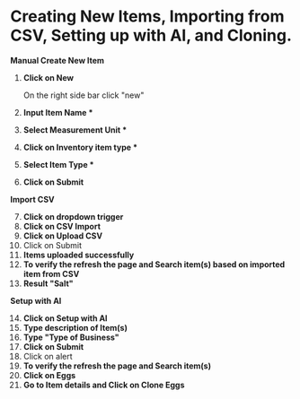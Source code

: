 # Creating New Items, Importing from CSV, Setting up with AI, and Cloning.



**Manual Create New Item**



1.  **Click on New**



    On the right side bar click "new"
2. **Input Item Name \***
3. **Select Measurement Unit \***
4. **Click on Inventory item type \***
5. **Select Item Type \***
6. **Click on Submit**



**Import CSV**

7. **Click on dropdown trigger**
8. **Click on CSV Import**
9. **Click on Upload CSV**
10. Click on Submit
11. **Items uploaded successfully**
12. **To verify the refresh the page and Search item(s) based on imported item from CSV**
13. **Result "Salt"**



**Setup with AI**

14. **Click on Setup with AI**
15. **Type description of Item(s)**
16. **Type "Type of Business"**
17. **Click on Submit**
18. Click on alert
19. **To verify the refresh the page and Search item(s)**
20. **Click on Eggs**
21. **Go to Item details and Click on Clone Eggs**

